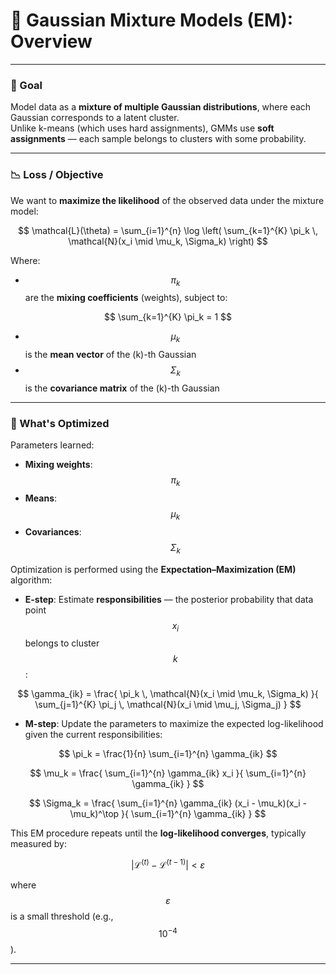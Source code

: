 # 📘 Gaussian Mixture Models (EM): Overview

---

### 🎯 Goal

Model data as a **mixture of multiple Gaussian distributions**, where each Gaussian corresponds to a latent cluster.  
Unlike k-means (which uses hard assignments), GMMs use **soft assignments** — each sample belongs to clusters with some probability.

---

### 📉 Loss / Objective

We want to **maximize the likelihood** of the observed data under the mixture model:

$$
\mathcal{L}(\theta) = \sum_{i=1}^{n} \log \left( \sum_{k=1}^{K} \pi_k \, \mathcal{N}(x_i \mid \mu_k, \Sigma_k) \right)
$$

Where:

- $$\pi_k$$ are the **mixing coefficients** (weights), subject to:

$$
\sum_{k=1}^{K} \pi_k = 1
$$

- $$\mu_k$$ is the **mean vector** of the \(k\)-th Gaussian
- $$\Sigma_k$$ is the **covariance matrix** of the \(k\)-th Gaussian

---

### 🧠 What's Optimized

Parameters learned:

- **Mixing weights**: $$\pi_k$$  
- **Means**: $$\mu_k$$  
- **Covariances**: $$\Sigma_k$$

Optimization is performed using the **Expectation–Maximization (EM)** algorithm:

- **E-step**: Estimate **responsibilities** — the posterior probability that data point $$x_i$$ belongs to cluster $$k$$:

$$
\gamma_{ik} = \frac{ \pi_k \, \mathcal{N}(x_i \mid \mu_k, \Sigma_k) }{ \sum_{j=1}^{K} \pi_j \, \mathcal{N}(x_i \mid \mu_j, \Sigma_j) }
$$

- **M-step**: Update the parameters to maximize the expected log-likelihood given the current responsibilities:

$$
\pi_k = \frac{1}{n} \sum_{i=1}^{n} \gamma_{ik}
$$

$$
\mu_k = \frac{ \sum_{i=1}^{n} \gamma_{ik} x_i }{ \sum_{i=1}^{n} \gamma_{ik} }
$$

$$
\Sigma_k = \frac{ \sum_{i=1}^{n} \gamma_{ik} (x_i - \mu_k)(x_i - \mu_k)^\top }{ \sum_{i=1}^{n} \gamma_{ik} }
$$

This EM procedure repeats until the **log-likelihood converges**, typically measured by:

$$
|\mathcal{L}^{(t)} - \mathcal{L}^{(t-1)}| < \varepsilon
$$

where $$\varepsilon$$ is a small threshold (e.g., $$10^{-4}$$).

---
